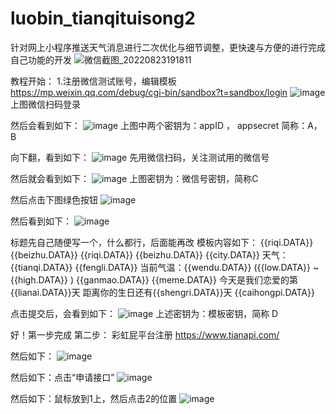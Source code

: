 # luobin_tianqituisong2
针对网上小程序推送天气消息进行二次优化与细节调整，更快速与方便的进行完成自己功能的开发
![微信截图_20220823191811](https://user-images.githubusercontent.com/49942853/186187246-57116212-e0ac-471d-a78e-406546b8a298.png)

教程开始：
1.注册微信测试账号，编辑模板 https://mp.weixin.qq.com/debug/cgi-bin/sandbox?t=sandbox/login
![image](https://user-images.githubusercontent.com/49942853/186187612-faac431e-c8e7-43e8-9cb5-7ec74f338cfb.png)
上图微信扫码登录

然后会看到如下：
![image](https://user-images.githubusercontent.com/49942853/186188268-e27e727b-9720-4365-89b9-aab78bb23d68.png)
上图中两个密钥为：appID ， appsecret 简称：A，B

向下翻，看到如下：
![image](https://user-images.githubusercontent.com/49942853/186188977-ea12e1bb-4067-4c2c-84cf-20fbb1b1f6ae.png)
先用微信扫码，关注测试用的微信号

然后就会看到如下：
![image](https://user-images.githubusercontent.com/49942853/186189521-402ea10b-f73c-4493-8995-5bcf3c1bc516.png)
上图密钥为：微信号密钥，简称C

然后点击下图绿色按钮
![image](https://user-images.githubusercontent.com/49942853/186190709-2c05db84-a90d-4606-a799-a0a31a60e288.png)

然后看到如下：
![image](https://user-images.githubusercontent.com/49942853/186191271-e6eb05a3-46b7-47bd-bacf-989a98d47c56.png)

标题先自己随便写一个，什么都行，后面能再改
模板内容如下：
{{riqi.DATA}} {{beizhu.DATA}} 
{{riqi.DATA}} {{beizhu.DATA}} 
{{city.DATA}} 天气：{{tianqi.DATA}} {{fengli.DATA}} 
当前气温：{{wendu.DATA}} ({{low.DATA}} ~{{high.DATA}} )
{{ganmao.DATA}} 
{{meme.DATA}} 
今天是我们恋爱的第{{lianai.DATA}}天 
距离你的生日还有{{shengri.DATA}}天 
{{caihongpi.DATA}} 

点击提交后，会看到如下：
![image](https://user-images.githubusercontent.com/49942853/186192229-6bc555ae-fdfd-4267-8489-9da89b3900a6.png)
上述密钥为：模板密钥，简称 D

好！第一步完成
第二步：
彩虹屁平台注册
https://www.tianapi.com/

然后如下：
![image](https://user-images.githubusercontent.com/49942853/186193577-5d676b0e-47b8-4295-8aba-641b4849a082.png)

然后如下：点击“申请接口”
![image](https://user-images.githubusercontent.com/49942853/186193828-08f32465-8922-44aa-aaa8-9f2c90353f0f.png)

然后如下：鼠标放到1上，然后点击2的位置
![image](https://user-images.githubusercontent.com/49942853/186194237-d2c48b01-d366-40a0-ad72-bb3245abb15c.png)






